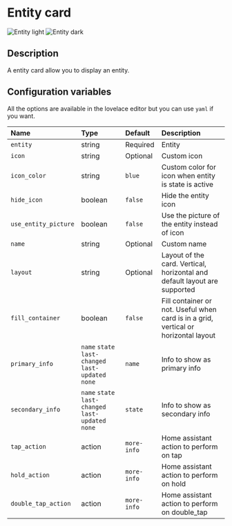 # Entity card

![Entity light](../images/entity-light.png)
![Entity dark](../images/entity-dark.png)

## Description

A entity card allow you to display an entity.

## Configuration variables

All the options are available in the lovelace editor but you can use `yaml` if you want.

| Name                 | Type                                                | Default     | Description                                                                         |
| :------------------- | :-------------------------------------------------- | :---------- | :---------------------------------------------------------------------------------- |
| `entity`             | string                                              | Required    | Entity                                                                              |
| `icon`               | string                                              | Optional    | Custom icon                                                                         |
| `icon_color`         | string                                              | `blue`      | Custom color for icon when entity is state is active                                |
| `hide_icon`          | boolean                                             | `false`     | Hide the entity icon                                                                |
| `use_entity_picture` | boolean                                             | `false`     | Use the picture of the entity instead of icon                                       |
| `name`               | string                                              | Optional    | Custom name                                                                         |
| `layout`             | string                                              | Optional    | Layout of the card. Vertical, horizontal and default layout are supported           |
| `fill_container`     | boolean                                             | `false`     | Fill container or not. Useful when card is in a grid, vertical or horizontal layout |
| `primary_info`       | `name` `state` `last-changed` `last-updated` `none` | `name`      | Info to show as primary info                                                        |
| `secondary_info`     | `name` `state` `last-changed` `last-updated` `none` | `state`     | Info to show as secondary info                                                      |
| `tap_action`         | action                                              | `more-info` | Home assistant action to perform on tap                                             |
| `hold_action`        | action                                              | `more-info` | Home assistant action to perform on hold                                            |
| `double_tap_action`  | action                                              | `more-info` | Home assistant action to perform on double_tap                                      |
